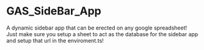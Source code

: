 # GAS_SideBar_App
A dynamic sidebar app that can be erected on any google spreadsheet! 
Just make sure you setup a sheet to act as the database for the sidebar app and setup that url in the enviroment.ts! 

